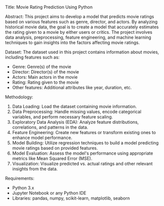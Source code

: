 Title: Movie Rating Prediction Using Python

Abstract:
This project aims to develop a model that predicts movie ratings based on various features such as genre, director, and actors. By analyzing historical movie data, the goal is to create a model that accurately estimates the rating given to a movie by either users or critics. The project involves data analysis, preprocessing, feature engineering, and machine learning techniques to gain insights into the factors affecting movie ratings.

Dataset:
The dataset used in this project contains information about movies, including features such as:

- Genre: Genre(s) of the movie
- Director: Director(s) of the movie
- Actors: Main actors in the movie
- Rating: Rating given to the movie
- Other features: Additional attributes like year, duration, etc.

Methodology:

1. Data Loading: Load the dataset containing movie information.
2. Data Preprocessing: Handle missing values, encode categorical variables, and perform necessary feature scaling.
3. Exploratory Data Analysis (EDA): Analyze feature distributions, correlations, and patterns in the data.
4. Feature Engineering: Create new features or transform existing ones to enhance model performance.
5. Model Building: Utilize regression techniques to build a model predicting movie ratings based on provided features.
6. Model Evaluation: Assess the model's performance using appropriate metrics like Mean Squared Error (MSE).
7. Visualization: Visualize predicted vs. actual ratings and other relevant insights from the data.

Requirements:
- Python 3.x
- Jupyter Notebook or any Python IDE
- Libraries: pandas, numpy, scikit-learn, matplotlib, seaborn

